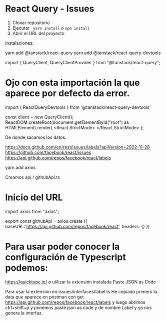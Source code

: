 # React Query - Issues

1. Clonar repositorio
2. Ejecutar ``` yarn install``` o ```npm install```
3. Abrir el URL del proyecto

Instalaciones:

yarn add @tanstack/react-query
yarn add @tanstack/react-query-devtools

import { QueryClient, QueryClientProvider } from "@tanstack/react-query";
# Ojo con esta importación la que aparece por defecto da error.
import { ReactQueryDevtools } from '@tanstack/react-query-devtools'

const client = new QueryClient();
ReactDOM.createRoot(document.getElementById("root") as HTMLElement).render(
  <React.StrictMode>
    <QueryClientProvider client={client}>
      <ReactQueryDevtools/>
        <RouterProvider router={router} />
    </QueryClientProvider>
  </React.StrictMode>
);

De donde sacamos los datos.

https://docs.github.com/en/rest/issues/labels?apiVersion=2022-11-28
https://github.com/facebook/react/issues
https://api.github.com/repos/facebook/react/labels

yarn add axios

Creamos api / githubApi.ts

# Inicio del URL

import axios from "axios";

export const githubApi = axios.create ({
    baseURL:'https://api.github.com/repos/facebook/react',
    headers: {}
})

# Para usar poder conocer la configuración de Typescript podemos:
 https://quicktype.io/
 o utilizar la extensión instalada Paste JSON as Code

 Para usar la extensión en issues/interfaces/label.ts
 He copiado primero la data que aparece en postman con get https://api.github.com/repos/facebook/react/labels
 y luego abrimos ctrl+shift+p y ponemos paste json as code y de nombre Label y ya nos genera la interfaz.